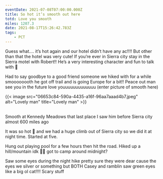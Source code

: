 ```yaml
---
eventDate: 2021-07-08T07:00:00.000Z
title: So hot it’s smooth out here
totd: Love you smooth
miles: 1207.3
date: 2021-08-17T15:26:42.783Z
tags: 
    - PCT
---
```



Guess what.... it’s hot again and our hotel didn’t have any ac!!!! But other than that the hotel was very cute! If you’re ever in Sierra city stay in the Sierra motel with Robert!! He’s a very interesting character and fun to talk with 🧙



Had to say goodbye to a good friend someone we hiked with for a while smoooooooth he got off trail and is going Europe for a bit!! Peace out man see you in the future love youuuuuuuuuuuuu (enter picture of smooth here)

{{< image src="06653c84-590a-4435-a16f-96aa7aaad4b7.jpeg" alt="Lovely man" title="Lovely man" >}}

\
Smooth at Kennedy Meadows that last place I saw him before Sierra city almost 600 miles ago





It was so hot 🥵 and we had a huge climb out of Sierra city so we did it at night time. Started at five.



Hung out playing pool for a few hours then hit the road. Hiked up a hill/mountain idk 🤷‍♀️ got to camp around midnight?



Saw some eyes during the night hike pretty sure they were dear cause the eyes we silver or something but BOTH Casey and ramblin saw green eyes like a big ol cat!!!! Scary stuff